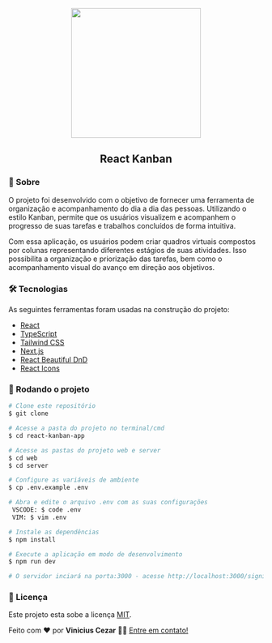 <p align="center">
  <a href="https://github.com/v1nni7/react-kanban-app">
    <img src="https://media.discordapp.net/attachments/1013165623188148234/1102752388495978516/kanban.png" width="256px" />
  </a>
  
  <h2 align="center">React Kanban</h2>
</p>

### 📌 Sobre

O projeto foi desenvolvido com o objetivo de fornecer uma ferramenta de organização e acompanhamento do dia a dia das pessoas. Utilizando o estilo Kanban, permite que os usuários visualizem e acompanhem o progresso de suas tarefas e trabalhos concluídos de forma intuitiva.

Com essa aplicação, os usuários podem criar quadros virtuais compostos por colunas representando diferentes estágios de suas atividades. Isso possibilita a organização e priorização das tarefas, bem como o acompanhamento visual do avanço em direção aos objetivos.

### 🛠 Tecnologias

As seguintes ferramentas foram usadas na construção do projeto:

- [React](https://reactjs.org/)
- [TypeScript](https://www.typescriptlang.org/)
- [Tailwind CSS](https://tailwindcss.com/)
- [Next.js](https://nextjs.org/)
- [React Beautiful DnD](https://react-beautiful-dnd.netlify.app/?path=/story/single-vertical-list--basic)
- [React Icons](https://react-icons.github.io/react-icons/)

### 🎲 Rodando o projeto

```bash
# Clone este repositório
$ git clone

# Acesse a pasta do projeto no terminal/cmd
$ cd react-kanban-app

# Acesse as pastas do projeto web e server
$ cd web
$ cd server

# Configure as variáveis de ambiente
$ cp .env.example .env

# Abra e edite o arquivo .env com as suas configurações
 VSCODE: $ code .env
 VIM: $ vim .env

# Instale as dependências
$ npm install

# Execute a aplicação em modo de desenvolvimento
$ npm run dev

# O servidor inciará na porta:3000 - acesse http://localhost:3000/signin
```

### 📝 Licença

Este projeto esta sobe a licença [MIT](./LICENSE).

Feito com ❤️ por **Vinicius Cezar** 👋🏽 [Entre em contato!](https://www.linkedin.com/in/vinicius-silveira-cezar/)
